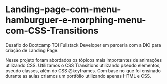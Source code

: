 # Landing-page-com-menu-hamburguer-e-morphing-menu-com-CSS-Transitions

Desafio do Bootcamp TQI Fullstack Developer em parceria com a DIO para criação de Landing Page.

Nesse projeto foram abordados os tópicos mais importantes de animações utilizando CSS. Utilizamos o CSS Transitions utilizando pseudo elementos, pseudo classes, além do CSS @keyframes. 
Com base no que foi ensinado durante as aulas criamos um portfólio utilizando apenas HTML e CSS.
